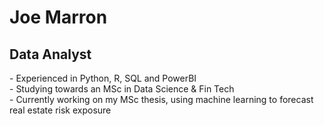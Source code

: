 <h1 align="left">Joe Marron</h1>


**<h2 align="left">Data Analyst</h2>**

<p align="left">- Experienced in Python, R, SQL and PowerBI <br>- Studying towards an MSc in Data Science & Fin Tech<br>- Currently working on my MSc thesis, using machine learning to forecast real estate risk exposure</p>

###
